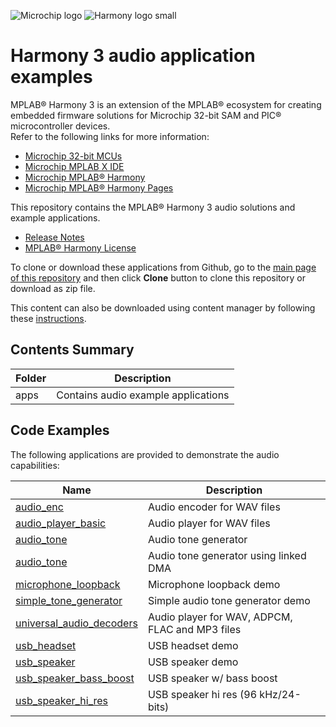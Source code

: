 ![Microchip logo](https://raw.githubusercontent.com/wiki/Microchip-MPLAB-Harmony/Microchip-MPLAB-Harmony.github.io/images/microchip_logo.png)
![Harmony logo small](https://raw.githubusercontent.com/wiki/Microchip-MPLAB-Harmony/Microchip-MPLAB-Harmony.github.io/images/microchip_mplab_harmony_logo_small.png)

# Harmony 3 audio application examples

MPLAB® Harmony 3 is an extension of the MPLAB® ecosystem for creating embedded firmware solutions for Microchip 32-bit SAM and PIC® microcontroller devices.  
Refer to the following links for more information:

- [Microchip 32-bit MCUs](https://www.microchip.com/design-centers/32-bit)
- [Microchip MPLAB X IDE](https://www.microchip.com/mplab/mplab-x-ide)
- [Microchip MPLAB® Harmony](https://www.microchip.com/mplab/mplab-harmony)
- [Microchip MPLAB® Harmony Pages](https://microchip-mplab-harmony.github.io/)

This repository contains the MPLAB® Harmony 3 audio solutions and example applications. 

- [Release Notes](./release_notes.md)
- [MPLAB® Harmony License](./mplab_harmony_license.md)

To clone or download these applications from Github, go to the [main page of this repository](https://github.com/Microchip-MPLAB-Harmony/audio_apps) and then click **Clone** button to clone this repository or download as zip file.

This content can also be downloaded using content manager by following these [instructions](https://github.com/Microchip-MPLAB-Harmony/contentmanager/wiki).

## Contents Summary

| Folder     | Description                                               |
| ---        | ---                                                       |
| apps       | Contains audio example applications | |

## Code Examples

The following applications are provided to demonstrate the audio capabilities:

| Name | Description |
| ---- | ----------- |
| [audio_enc](./apps/audio_enc/readme.md) | Audio encoder for WAV files |
| [audio_player_basic](./apps/audio_player_basic/readme.md) | Audio player for WAV files |
| [audio_tone](./apps/audio_enc/readme.md) | Audio tone generator |
| [audio_tone](./apps/audio_tone_linkeddma/readme.md) | Audio tone generator using linked DMA |
| [microphone_loopback](./apps/microphone_loopback/readme.md) | Microphone loopback demo |
| [simple_tone_generator](./apps/simple_tone_generator/readme.md) | Simple audio tone generator demo |
| [universal_audio_decoders](./apps/universal_audio_decoders/readme.md) | Audio player for WAV, ADPCM, FLAC and MP3 files |
| [usb_headset](./apps/usb_headset/readme.md) | USB headset demo |
| [usb_speaker](./apps/usb_speaker/readme.md) | USB speaker demo |
| [usb_speaker_bass_boost](./apps/usb_headset/readme.md) | USB speaker w/ bass boost |
| [usb_speaker_hi_res](./apps/usb_headset/readme.md) | USB speaker hi res (96 kHz/24-bits)|



